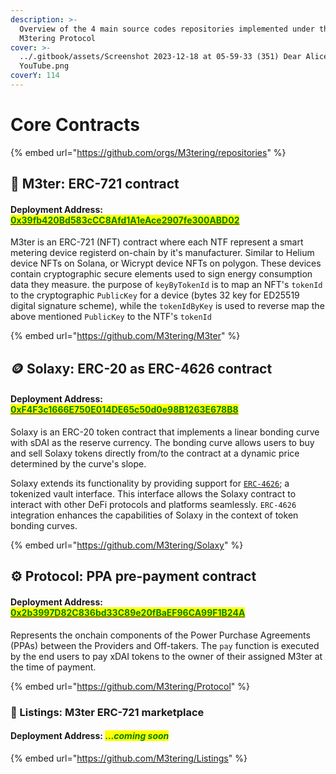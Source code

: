 ```yaml
---
description: >-
  Overview of the 4 main source codes repositories implemented under the
  M3tering Protocol
cover: >-
  ../.gitbook/assets/Screenshot 2023-12-18 at 05-59-33 (351) Dear Alice -
  YouTube.png
coverY: 114
---
```


# Core Contracts

{% embed url="https://github.com/orgs/M3tering/repositories" %}

## 🤖 M3ter: ERC-721 contract&#x20;

#### Deployment Address: [<mark style="color:green;">0x39fb420Bd583cCC8Afd1A1eAce2907fe300ABD02</mark>](https://gnosis.blockscout.com/token/0x39fb420Bd583cCC8Afd1A1eAce2907fe300ABD02?tab=inventory) 

M3ter is an ERC-721 (NFT) contract where each NTF represent a smart metering device registerd on-chain by it's manufacturer. Similar to Helium device NFTs on Solana, or Wicrypt device NFTs on polygon.  These devices contain cryptographic secure elements used to sign energy consumption data they measure. the purpose of `keyByTokenId` is to map an NFT's `tokenId` to the cryptographic `PublicKey` for a device (bytes 32 key for ED25519 digital signature scheme), while the `tokenIdByKey` is used to reverse map the above mentioned `PublicKey` to the NTF's `tokenId`

{% embed url="https://github.com/M3tering/M3ter" %}

## 🪙 Solaxy: ERC-20 as ERC-4626 contract

#### Deployment Address: [<mark style="color:green;">0xF4F3c1666E750E014DE65c50d0e98B1263E678B8</mark>](https://gnosis.blockscout.com/token/0xF4F3c1666E750E014DE65c50d0e98B1263E678B8?tab=holders)

Solaxy is an ERC-20 token contract that implements a linear bonding curve with sDAI as the reserve currency. The bonding curve allows users to buy and sell Solaxy tokens directly from/to the contract at a dynamic price determined by the curve's slope.&#x20;

Solaxy extends its functionality by providing support for [`ERC-4626`](https://eips.ethereum.org/EIPS/eip-4626); a tokenized vault interface. This interface allows the Solaxy contract to interact with other DeFi protocols and platforms seamlessly. `ERC-4626` integration enhances the capabilities of Solaxy in the context of token bonding curves.

{% embed url="https://github.com/M3tering/Solaxy" %}

## ⚙️ Protocol: PPA pre-payment contract

#### Deployment Address: [<mark style="color:green;">0x2b3997D82C836bd33C89e20fBaEF96CA99F1B24A</mark>](https://gnosis.blockscout.com/address/0x2b3997D82C836bd33C89e20fBaEF96CA99F1B24A?tab=contact\_code)

Represents the onchain components of the Power Purchase Agreements (PPAs) between the Providers and Off-takers. The `pay` function is executed by the end users to pay xDAI tokens to the owner of their assigned M3ter at the time of payment.

{% embed url="https://github.com/M3tering/Protocol" %}

### 📃 Listings: M3ter ERC-721 marketplace

#### Deployment Address: <mark style="color:green;">...</mark>_<mark style="color:green;">coming soon</mark>_



{% embed url="https://github.com/M3tering/Listings" %}
